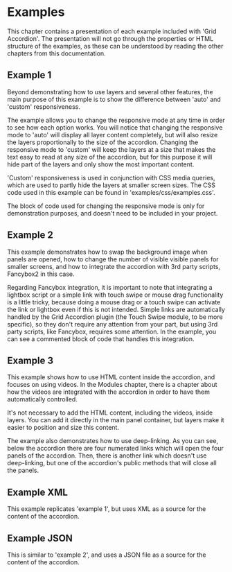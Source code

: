 # Examples #

This chapter contains a presentation of each example included with 'Grid Accordion'. The presentation will not go through the properties or HTML structure of the examples, as these can be understood by reading the other chapters from this documentation.

## Example 1 ##

Beyond demonstrating how to use layers and several other features, the main purpose of this example is to show the difference between 'auto' and 'custom' responsiveness. 

The example allows you to change the responsive mode at any time in order to see how each option works. You will notice that changing the responsive mode to 'auto' will display all layer content completely, but will also resize the layers proportionally to the size of the accordion. Changing the responsive mode to 'custom' will keep the layers at a size that makes the text easy to read at any size of the accordion, but for this purpose it will hide part of the layers and only show the most important content.

'Custom' responsiveness is used in conjunction with CSS media queries, which are used to partly hide the layers at smaller screen sizes. The CSS code used in this example can be found in 'examples/css/examples.css'.

The block of code used for changing the responsive mode is only for demonstration purposes, and doesn't need to be included in your project.

## Example 2 ##

This example demonstrates how to swap the background image when panels are opened, how to change the number of visible visible panels for smaller screens, and how to integrate the accordion with 3rd party scripts, Fancybox2 in this case.

Regarding Fancybox integration, it is important to note that integrating a lightbox script or a simple link with touch swipe or mouse drag functionality is a little tricky, because doing a mouse drag or a touch swipe can activate the link or lightbox even if this is not intended. Simple links are automatically handled by the Grid Accordion plugin (the Touch Swipe module, to be more specific), so they don't require any attention from your part, but using 3rd party scripts, like Fancybox, requires some attention. In the example, you can see a commented block of code that handles this integration.

## Example 3 ##

This example shows how to use HTML content inside the accordion, and focuses on using videos. In the Modules chapter, there is a chapter about how the videos are integrated with the accordion in order to have them automatically controlled.

It's not necessary to add the HTML content, including the videos, inside layers. You can add it directly in the main panel container, but layers make it easier to position and size this content.

The example also demonstrates how to use deep-linking. As you can see, below the accordion there are four numerated links which will open the four panels of the accordion. Then, there is another link which doesn't use deep-linking, but one of the accordion's public methods that will close all the panels.

## Example XML ##

This example replicates 'example 1', but uses XML as a source for the content of the accordion.

## Example JSON ##

This is similar to 'example 2', and uses a JSON file as a source for the content of the accordion.
